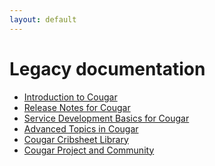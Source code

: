 ```yaml
---
layout: default
---
```

Legacy documentation
====================

* [Introduction to Cougar](Introduction_to_Cougar.html)
* [Release Notes for Cougar](Release_Notes_for_Cougar.html)
* [Service Development Basics for Cougar](Service_Development_Basics_for_Cougar.html)
* [Advanced Topics in Cougar](Advanced_Topics_in_Cougar.html)
* [Cougar Cribsheet Library](Cougar_Cribsheet_Library.html)
* [Cougar Project and Community](Cougar_Project_and_Community.html)